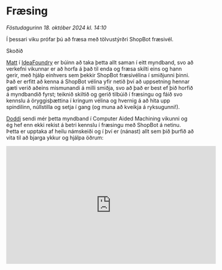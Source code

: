 # Fræsing

*Föstudagurinn 18. október 2024 kl. 14:10*

Í þessari viku prófar þú að fræsa með tölvustýrðri ShopBot fræsivél. 

Skoðið 

[Matt](https://www.linkedin.com/in/matthewhatcher4281/) í [IdeaFoundry](https://www.ideafoundry.com/) er búinn að taka þetta allt saman í eitt myndband, svo að verkefni vikunnar er að horfa á það til enda og fræsa skilti eins og hann gerir, með hjálp einhvers sem þekkir ShopBot fræsivélina í smiðjunni þinni. Það er erfitt að kenna á ShopBot vélina yfir netið því að uppsetning hennar gæti verið aðeins mismunandi á milli smiðja, svo að það er best ef þið horfið á myndbandið fyrst; teiknið skiltið og gerið tilbúið í fræsingu og fáið svo kennslu á öryggisþættina í kringum vélina og hvernig á að hita upp spindilinn, núllstilla og setja í gang (og muna að kveikja á ryksugunni!).

[Doddi](https://fabacademy.org/archives/2015/eu/students/gunnarsson.thorarinn_b.b/index.html) sendi mér þetta myndband í Computer Aided Machining vikunni og ég hef enn ekki rekist á betri kennslu í fræsingu með ShopBot á netinu. Þetta er upptaka af heilu námskeiði og í því er (nánast) allt sem þið þurfið að vita til að bjarga ykkur og hjálpa öðrum:

<iframe width="560" height="315" src="https://www.youtube.com/embed/pGVNDf1vgSI?si=ySWpHLqb71uaXq46" title="YouTube video player" frameborder="0" allow="accelerometer; autoplay; clipboard-write; encrypted-media; gyroscope; picture-in-picture; web-share" referrerpolicy="strict-origin-when-cross-origin" allowfullscreen></iframe>